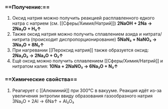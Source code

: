 ### ==Получение:==
1. Оксид натрия можно получить реакцией расплавленного едкого натра с натрием (см. [[Сферы/Химия/Натрий]])
                            **2NaOH + 2Na → 2Na₂O + H₂↑**
2. Также оксид натрия можно получить сплавлением азида и нитрата/нитрита (происходит диспропорционирование)
                         **5NaN₃ + NaNO₃ → 3Na₂O + 8N₂↑** 
3. При нагревании [[Пероксид натрия]] также образуется оксид:
                         **2Na₂O₂ → 2Na₂O + O₂↑**
4. Ещё оксид можно получить сплавлением [[Сферы/Химия/Натрий]] и нитратом калия:
                         **10Na + 2NaNO₃ → 6Na₂O + N₂↑** 
### ==Химические свойства== 
1. Реагирует с [[Алюминий]] при 300°C в вакууме.  Реакция идёт из-за увеличения энтропии ввиду образования газообразного натрия
                                 3Na₂O + 2Al → 6Na↑ + Al₂O₃